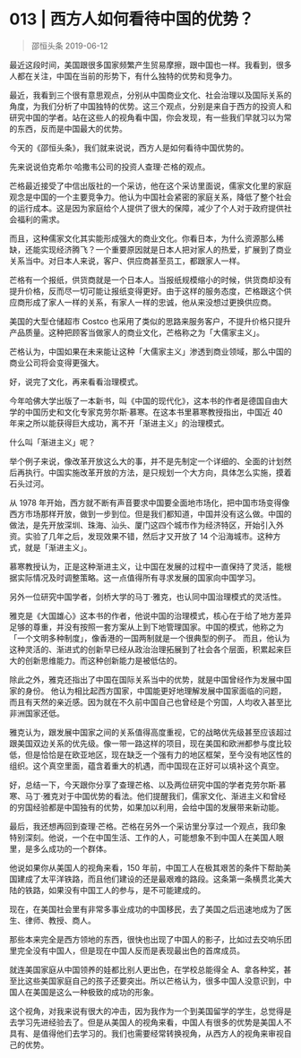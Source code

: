 # 013 | 西方人如何看待中国的优势？
> 邵恒头条
2019-06-12

最近这段时间，美国跟很多国家频繁产生贸易摩擦，跟中国也一样。我看到，很多人都在关注，中国在当前的形势下，有什么独特的优势和竞争力。

最近，我看到三个很有意思观点，分别从中国商业文化、社会治理以及国际关系的角度，为我们分析了中国独特的优势。这三个观点，分别是来自于西方的投资人和研究中国的学者。站在这些人的视角看中国，你会发现，有一些我们早就习以为常的东西，反而是中国最大的优势。

今天的《邵恒头条》，我们就来说说，西方人是如何看待中国优势的。

先来说说伯克希尔·哈撒韦公司的投资人查理·芒格的观点。

芒格最近接受了中信出版社的一个采访，他在这个采访里面说，儒家文化里的家庭观念是中国的一个主要竞争力。他认为中国社会紧密的家庭关系，降低了整个社会的运行成本。这是因为家庭给个人提供了很大的保障，减少了个人对于政府提供社会福利的需求。

而且，这种儒家文化其实能形成强大的商业文化。你看日本，为什么资源那么稀缺，还能实现经济腾飞？一个重要原因就是日本人把对家人的热爱，扩展到了商业关系当中。对日本人来说，客户、供应商甚至员工，都跟家人一样。 

芒格有一个报纸，供货商就是一个日本人。当报纸规模缩小的时候，供货商却没有提升价格，反而尽一切可能让报纸变得更好。由于这样的服务态度，芒格跟这个供应商形成了家人一样的关系，有家人一样的忠诚，他从来没想过更换供应商。

美国的大型仓储超市 Costco 也采用了类似的思路来服务客户，不提升价格只提升产品质量。这种把顾客当做家人的商业文化，芒格称之为「大儒家主义」。

芒格认为，中国如果在未来能让这种「大儒家主义」渗透到商业领域，那么中国的商业公司将会变得更强大。

好，说完了文化，再来看看治理模式。

今年哈佛大学出版了一本新书，叫《中国的现代化》，这本书的作者是德国自由大学的中国历史和文化专家克劳尔斯·慕寒。在这本书里慕寒教授指出，中国近 40 年来之所以能获得巨大成功，离不开「渐进主义」的治理模式。

什么叫「渐进主义」呢？

举个例子来说，像改革开放这么大的事，并不是先制定一个详细的、全面的计划然后再执行。中国实施改革开放的方法，是只规划一个大方向，具体怎么实施，摸着石头过河。

从 1978 年开始，西方就不断有声音要求中国要全面地市场化，把中国市场变得像西方市场那样开放，做到一步到位。但是我们都知道，中国并没有这么做。中国的做法，是先开放深圳、珠海、汕头、厦门这四个城市作为经济特区，开始引入外资。实验了几年之后，发现效果不错，然后才又开放了 14 个沿海城市。这种方式，就是「渐进主义」。

慕寒教授认为，正是这种渐进主义，让中国在发展的过程中一直保持了灵活，能根据实际情况及时调整策略。这一点值得所有寻求发展的国家向中国学习。 

另外一位研究中国学者，剑桥大学的马丁·雅克，也认同中国治理模式的灵活性。

雅克是《大国雄心》这本书的作者，他说中国的治理模式，核心在于给了地方差异足够的尊重，并没有按照一套方案从上到下地管理国家。中国的模式，他称之为「一个文明多种制度」，像香港的一国两制就是一个很典型的例子。 而且，他认为这种灵活的、渐进式的创新早已经从政治治理拓展到了社会各个层面，积累起来巨大的创新思维能力。而这种创新能力是被低估的。

除此之外，雅克还指出了中国在国际关系当中的优势，就是中国曾经作为发展中国家的身份。 他认为相比起西方国家，中国能更好地理解发展中国家面临的问题，而且有天然的亲近感。因为就在不久前中国自己也曾经是个穷国，人均收入甚至比非洲国家还低。

雅克认为，跟发展中国家之间的关系值得高度重视，它的战略优先级甚至应该超过跟美国双边关系的优先级。像一带一路这样的项目，现在美国和欧洲都参与度比较低，但是恰恰是在欧亚地区，现在缺乏一个强有力的地区框架，至今没有地区性的组织。这个真空里面，蕴含着重大的机遇，而中国现在正好可以填补这个真空。

好，总结一下，今天跟你分享了查理芒格、以及两位研究中国的学者克劳尔斯·慕寒、马丁·雅克对于中国优势的看法。他们提醒我们，儒家文化、渐进主义和曾经的穷国经验都是中国独有的优势，如果加以利用，会给中国的发展带来新动能。

最后，我还想再回到查理·芒格。芒格在另外一个采访里分享过一个观点，我印象特别深刻。他说，一个在中国生活、工作的人，可能想象不到中国人在美国人眼里，是多么成功的一个群体。

他说如果你从美国人的视角来看，150 年前，中国工人在极其艰苦的条件下帮助美国建成了太平洋铁路，而且他们建设的还是最艰难的路段。这条第一条横贯北美大陆的铁路，如果没有中国工人的参与，是不可能建成的。

现在，在美国社会里有非常多事业成功的中国移民，去了美国之后迅速地成为了医生、律师、教授、商人。

那些本来完全是西方领地的东西，很快也出现了中国人的影子，比如过去交响乐团里完全没有中国人，但是现在中国人反而是表现最出色的首席成员。

就连美国家庭从中国领养的娃都比别人更出色，在学校总能得全 A、拿各种奖，甚至比这些美国家庭自己的孩子还要突出。所以芒格认为，很多中国人没意识到，中国人在美国是这么一种极致的成功的形象。

这个视角，对我来说有很大的冲击，因为我作为一个到美国留学的学生，总觉得是去学习先进经验去了。但是从美国人的视角来看，中国人有很多的优势是美国人不具有、是值得他们去学习的。我们也需要经常转换视角，从西方人的视角来审视自己的优势。



